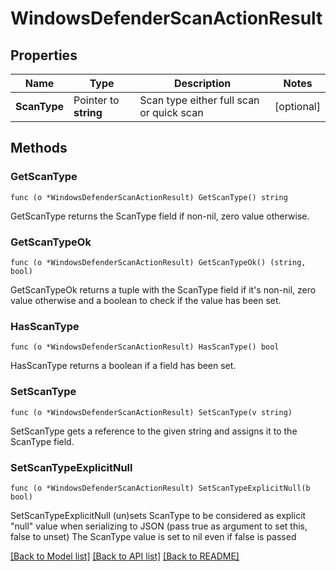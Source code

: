 # WindowsDefenderScanActionResult

## Properties

Name | Type | Description | Notes
------------ | ------------- | ------------- | -------------
**ScanType** | Pointer to **string** | Scan type either full scan or quick scan | [optional] 

## Methods

### GetScanType

`func (o *WindowsDefenderScanActionResult) GetScanType() string`

GetScanType returns the ScanType field if non-nil, zero value otherwise.

### GetScanTypeOk

`func (o *WindowsDefenderScanActionResult) GetScanTypeOk() (string, bool)`

GetScanTypeOk returns a tuple with the ScanType field if it's non-nil, zero value otherwise
and a boolean to check if the value has been set.

### HasScanType

`func (o *WindowsDefenderScanActionResult) HasScanType() bool`

HasScanType returns a boolean if a field has been set.

### SetScanType

`func (o *WindowsDefenderScanActionResult) SetScanType(v string)`

SetScanType gets a reference to the given string and assigns it to the ScanType field.

### SetScanTypeExplicitNull

`func (o *WindowsDefenderScanActionResult) SetScanTypeExplicitNull(b bool)`

SetScanTypeExplicitNull (un)sets ScanType to be considered as explicit "null" value
when serializing to JSON (pass true as argument to set this, false to unset)
The ScanType value is set to nil even if false is passed

[[Back to Model list]](../README.md#documentation-for-models) [[Back to API list]](../README.md#documentation-for-api-endpoints) [[Back to README]](../README.md)


